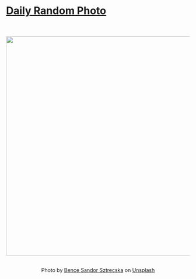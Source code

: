 # [Daily Random Photo](https://www.dailyrandomphoto.com/)

<div align="center">
  <br>
  <br>
  <a href="https://www.dailyrandomphoto.com/p/2021/2021-03-10/"><img src="https://images.unsplash.com/photo-1613069032974-65e56bafedf0?crop=entropy&cs=tinysrgb&fit=max&fm=jpg&ixid=Mnw3NzUwOHwwfDF8cmFuZG9tfHx8fHx8fHx8MTYxNTMzNDc0OQ&ixlib=rb-1.2.1&q=80&w=1080" width="600px"></a>
  <br>
  <br>
  <p class="has-text-grey">Photo by <a href="https://unsplash.com/@arpheus?utm_source=Daily%20Random%20Photo&amp;utm_medium=referral" target="_blank" rel="noopener noreferrer">Bence Sandor Sztrecska</a> on <a href="https://unsplash.com/photos/JKgpivfBggg?utm_source=Daily%20Random%20Photo&amp;utm_medium=referral" target="_blank" rel="noopener noreferrer">Unsplash</a></p>
</div>
